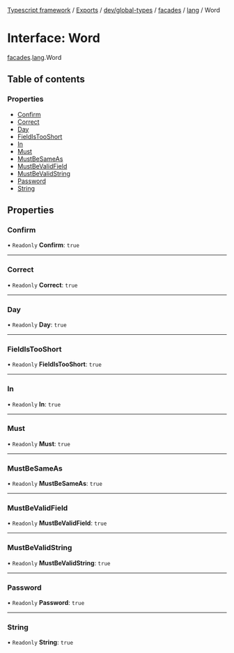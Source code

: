 [Typescript framework](../index.md) / [Exports](../modules.md) / [dev/global-types](../modules/dev_global_types.md) / [facades](../modules/dev_global_types.facades.md) / [lang](../modules/dev_global_types.facades.lang.md) / Word

# Interface: Word

[facades](../modules/dev_global_types.facades.md).[lang](../modules/dev_global_types.facades.lang.md).Word

## Table of contents

### Properties

- [Confirm](dev_global_types.facades.lang.Word.md#confirm)
- [Correct](dev_global_types.facades.lang.Word.md#correct)
- [Day](dev_global_types.facades.lang.Word.md#day)
- [FieldIsTooShort](dev_global_types.facades.lang.Word.md#fieldistooshort)
- [In](dev_global_types.facades.lang.Word.md#in)
- [Must](dev_global_types.facades.lang.Word.md#must)
- [MustBeSameAs](dev_global_types.facades.lang.Word.md#mustbesameas)
- [MustBeValidField](dev_global_types.facades.lang.Word.md#mustbevalidfield)
- [MustBeValidString](dev_global_types.facades.lang.Word.md#mustbevalidstring)
- [Password](dev_global_types.facades.lang.Word.md#password)
- [String](dev_global_types.facades.lang.Word.md#string)

## Properties

### Confirm

• `Readonly` **Confirm**: ``true``

___

### Correct

• `Readonly` **Correct**: ``true``

___

### Day

• `Readonly` **Day**: ``true``

___

### FieldIsTooShort

• `Readonly` **FieldIsTooShort**: ``true``

___

### In

• `Readonly` **In**: ``true``

___

### Must

• `Readonly` **Must**: ``true``

___

### MustBeSameAs

• `Readonly` **MustBeSameAs**: ``true``

___

### MustBeValidField

• `Readonly` **MustBeValidField**: ``true``

___

### MustBeValidString

• `Readonly` **MustBeValidString**: ``true``

___

### Password

• `Readonly` **Password**: ``true``

___

### String

• `Readonly` **String**: ``true``

